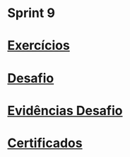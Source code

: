 # Sprint 9

# [Exercícios](https://github.com/EA-Igor/Programa-de-Bolsas-Compass-Data-Analytics---AWS/tree/main/Sprint%209/Exercicios)

# [Desafio](https://github.com/EA-Igor/Programa-de-Bolsas-Compass-Data-Analytics---AWS/tree/main/Sprint%209/Desafio)
# [Evidências Desafio](https://github.com/EA-Igor/Programa-de-Bolsas-Compass-Data-Analytics---AWS/tree/main/Sprint%209/Evidencias/Desafio)

# [Certificados](https://github.com/EA-Igor/Programa-de-Bolsas-Compass-Data-Analytics---AWS/tree/main/Sprint%209/Certificados)
